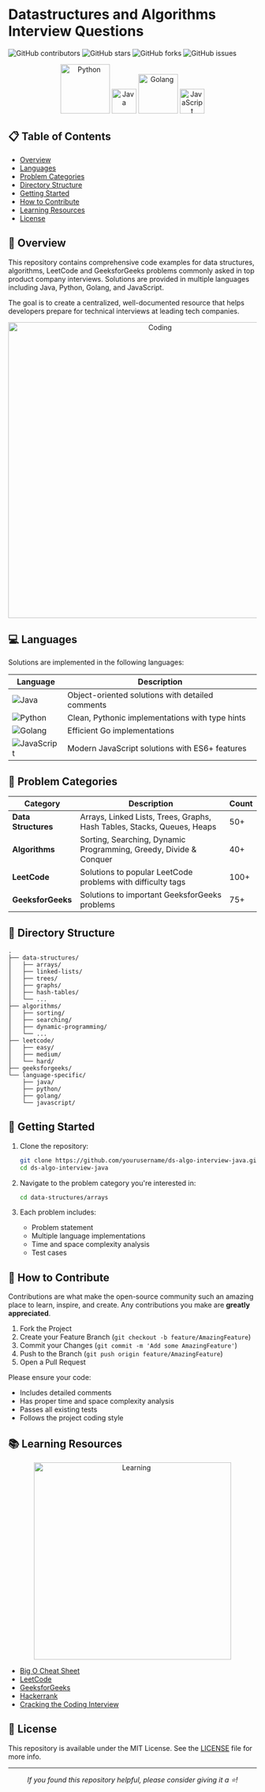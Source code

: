 # Datastructures and Algorithms Interview Questions

![GitHub contributors](https://img.shields.io/github/contributors/yourusername/ds-algo-interview-java)
![GitHub stars](https://img.shields.io/github/stars/yourusername/ds-algo-interview-java?style=social)
![GitHub forks](https://img.shields.io/github/forks/yourusername/ds-algo-interview-java?style=social)
![GitHub issues](https://img.shields.io/github/issues/yourusername/ds-algo-interview-java)

<p align="center">
  <img src="https://upload.wikimedia.org/wikipedia/commons/f/f8/Python_logo_and_wordmark.svg" alt="Python" width="100"/>
  <img src="https://upload.wikimedia.org/wikipedia/en/thumb/3/30/Java_programming_language_logo.svg/121px-Java_programming_language_logo.svg.png" alt="Java" width="50"/>
  <img src="https://upload.wikimedia.org/wikipedia/commons/thumb/0/05/Go_Logo_Blue.svg/512px-Go_Logo_Blue.svg.png" alt="Golang" width="80"/>
  <img src="https://upload.wikimedia.org/wikipedia/commons/thumb/6/6a/JavaScript-logo.png/600px-JavaScript-logo.png" alt="JavaScript" width="50"/>
</p>

## 📋 Table of Contents
- [Overview](#overview)
- [Languages](#languages)
- [Problem Categories](#problem-categories)
- [Directory Structure](#directory-structure)
- [Getting Started](#getting-started)
- [How to Contribute](#how-to-contribute)
- [Learning Resources](#learning-resources)
- [License](#license)

## 🌟 Overview

This repository contains comprehensive code examples for data structures, algorithms, LeetCode and GeeksforGeeks problems commonly asked in top product company interviews. Solutions are provided in multiple languages including Java, Python, Golang, and JavaScript.

The goal is to create a centralized, well-documented resource that helps developers prepare for technical interviews at leading tech companies.

<p align="center">
  <img src="https://cdn.pixabay.com/photo/2016/11/19/14/00/code-1839406_1280.jpg" alt="Coding" width="600"/>
</p>

## 💻 Languages

Solutions are implemented in the following languages:

| Language | Description |
|----------|-------------|
| ![Java](https://img.shields.io/badge/Java-ED8B00?style=for-the-badge&logo=java&logoColor=white) | Object-oriented solutions with detailed comments |
| ![Python](https://img.shields.io/badge/Python-3776AB?style=for-the-badge&logo=python&logoColor=white) | Clean, Pythonic implementations with type hints |
| ![Golang](https://img.shields.io/badge/Go-00ADD8?style=for-the-badge&logo=go&logoColor=white) | Efficient Go implementations |
| ![JavaScript](https://img.shields.io/badge/JavaScript-F7DF1E?style=for-the-badge&logo=javascript&logoColor=black) | Modern JavaScript solutions with ES6+ features |

## 🧩 Problem Categories

| Category | Description | Count |
|----------|-------------|-------|
| **Data Structures** | Arrays, Linked Lists, Trees, Graphs, Hash Tables, Stacks, Queues, Heaps | 50+ |
| **Algorithms** | Sorting, Searching, Dynamic Programming, Greedy, Divide & Conquer | 40+ |
| **LeetCode** | Solutions to popular LeetCode problems with difficulty tags | 100+ |
| **GeeksforGeeks** | Solutions to important GeeksforGeeks problems | 75+ |

## 📁 Directory Structure

```
.
├── data-structures/
│   ├── arrays/
│   ├── linked-lists/
│   ├── trees/
│   ├── graphs/
│   ├── hash-tables/
│   └── ...
├── algorithms/
│   ├── sorting/
│   ├── searching/
│   ├── dynamic-programming/
│   └── ...
├── leetcode/
│   ├── easy/
│   ├── medium/
│   └── hard/
├── geeksforgeeks/
└── language-specific/
    ├── java/
    ├── python/
    ├── golang/
    └── javascript/
```

## 🚀 Getting Started

1. Clone the repository:
   ```bash
   git clone https://github.com/yourusername/ds-algo-interview-java.git
   cd ds-algo-interview-java
   ```

2. Navigate to the problem category you're interested in:
   ```bash
   cd data-structures/arrays
   ```

3. Each problem includes:
   - Problem statement
   - Multiple language implementations
   - Time and space complexity analysis
   - Test cases

## 🤝 How to Contribute

Contributions are what make the open-source community such an amazing place to learn, inspire, and create. Any contributions you make are **greatly appreciated**.

1. Fork the Project
2. Create your Feature Branch (`git checkout -b feature/AmazingFeature`)
3. Commit your Changes (`git commit -m 'Add some AmazingFeature'`)
4. Push to the Branch (`git push origin feature/AmazingFeature`)
5. Open a Pull Request

Please ensure your code:
- Includes detailed comments
- Has proper time and space complexity analysis
- Passes all existing tests
- Follows the project coding style

## 📚 Learning Resources

<p align="center">
  <img src="https://cdn.pixabay.com/photo/2015/07/17/22/43/student-849825_1280.jpg" alt="Learning" width="400"/>
</p>

- [Big O Cheat Sheet](https://www.bigocheatsheet.com/)
- [LeetCode](https://leetcode.com/)
- [GeeksforGeeks](https://www.geeksforgeeks.org/)
- [Hackerrank](https://www.hackerrank.com/)
- [Cracking the Coding Interview](http://www.crackingthecodinginterview.com/)

## 📄 License

This repository is available under the MIT License. See the [LICENSE](LICENSE) file for more info.

---

<p align="center">
  <i>If you found this repository helpful, please consider giving it a ⭐!</i>
</p>
